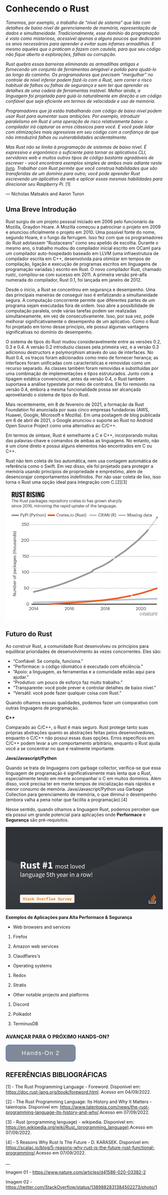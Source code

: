 # **Conhecendo o Rust**

*Tomemos, por exemplo, o trabalho de “nível de sistema” que lida com detalhes de baixo nível de gerenciamento de memória, representação de dados e simultaneidade. Tradicionalmente, esse domínio da programação é visto como misterioso, acessível apenas a alguns poucos que dedicaram os anos necessários para aprender a evitar suas infames armadilhas. E mesmo aqueles que o praticam o fazem com cautela, para que seu código não fique aberto a explorações, falhas ou corrupção.*

*Rust quebra essas barreiras eliminando as armadilhas antigas e fornecendo um conjunto de ferramentas amigável e polido para ajudá-lo ao longo do caminho. Os programadores que precisam “mergulhar” no controle de nível inferior podem fazê-lo com o Rust, sem correr o risco habitual de falhas ou falhas de segurança e sem ter que aprender os detalhes de uma cadeia de ferramentas instável. Melhor ainda, a linguagem foi projetada para guiá-lo naturalmente em direção a um código confiável que seja eficiente em termos de velocidade e uso de memória.*

*Programadores que já estão trabalhando com código de baixo nível podem usar Rust para aumentar suas ambições. Por exemplo, introduzir paralelismo em Rust é uma operação de risco relativamente baixo: o compilador irá capturar os erros clássicos para você. E você pode lidar com otimizações mais agressivas em seu código com a confiança de que não introduzirá falhas ou vulnerabilidades acidentalmente.*

*Mas Rust não se limita à programação de sistemas de baixo nível. É expressivo e ergonômico o suficiente para tornar os aplicativos CLI, servidores web e muitos outros tipos de código bastante agradáveis ​​de escrever - você encontrará exemplos simples de ambos mais adiante neste [livro](https://doc.rust-lang.org/book/foreword.html). Trabalhar com Rust permite que você construa habilidades que são transferidas de um domínio para outro; você pode aprender Rust escrevendo um aplicativo da web e aplicar essas mesmas habilidades para direcionar seu Raspberry Pi.* [1]

— Nicholas Matsakis and Aaron Turon

## Uma Breve Introdução

Rust surgiu de um projeto pessoal iniciado em 2006 pelo funcionário da Mozilla, Graydon Hoare. A Mozilla começou a patrocinar o projeto em 2009 e anunciou oficialmente o projeto em 2010. Uma possível fonte do nome, segundo Hoare, é o fungo da ferrugem. Isso fez com que os programadores do Rust adotassem “Rustaceans” como seu apelido de escolha. Durante o mesmo ano, o trabalho mudou do compilador inicial escrito em OCaml para um compilador auto-hospedado baseado em LLVM (uma infraestrutura de compilador escrita em C++, desenvolvida para otimizar em tempos de compilação, ligação e execução de programas escritos em linguagens de programação variadas.) escrito em Rust. O novo compilador Rust, chamado rustc, compilou-se com sucesso em 2011. A primeira versão pré-alfa numerada do compilador, Rust 0.1, foi lançada em janeiro de 2012.

Desde o início, a Rust se concentrou em segurança e desempenho. Uma das principais maneiras de conseguir isso é enfatizando a simultaneidade segura. A computação concorrente permite que diferentes partes de um programa sejam executadas fora de ordem. Isso abre a possibilidade de computação paralela, onde várias tarefas podem ser realizadas simultaneamente, em vez de consecutivamente. Isso, por sua vez, pode melhorar significativamente o desempenho de um aplicativo. Como o Rust foi projetado em torno desse princípio, ele possui algumas vantagens significativas no domínio do desempenho.

O sistema de tipos do Rust mudou consideravelmente entre as versões 0.2, 0.3 e 0.4. A versão 0.2 introduziu classes pela primeira vez, e a versão 0.3 adicionou destructors e polymorphism através do uso de interfaces. No Rust 0.4, os traços foram adicionados como meio de fornecer herança; as interfaces foram unificadas com características e removidas como um recurso separado. As classes também foram removidas e substituídas por uma combinação de implementações e tipos estruturados. Junto com a tipagem estática convencional, antes da versão 0.4, o Rust também suportava a análise typestate por meio de contratos. Ele foi removido na versão 0.4, embora a mesma funcionalidade possa ser alcançada aproveitando o sistema de tipos do Rust.

Mais recentemente, em 8 de fevereiro de 2021, a formação da Rust Foundation foi anunciada por suas cinco empresas fundadoras (AWS, Huawei, Google, Microsoft e Mozilla). Em uma postagem de blog publicada em 6 de abril de 2021, o Google anunciou o suporte ao Rust no Android Open Source Project como uma alternativa ao C/C++.

Em termos de sintaxe, Rust é semelhante a C e C++, incorporando muitas das palavras-chave e comandos de ambas as linguagens. No entanto, não é um clone direto e possui alguns elementos não encontrados em C ou C++.

Rust não tem coleta de lixo automática, nem usa contagem automática de referência como o Swift. Em vez disso, ele foi projetado para proteger a memória usando princípios de propriedade e empréstimo, além de desencorajar comportamentos indefinidos. Por não usar coleta de lixo, isso torna o Rust uma opção ideal para integração com C.[2][3]

![](/Imagens/HD01/CrescimentoRust.png)

## Futuro do Rust

Ao construir Rust, a comunidade Rust desenvolveu os princípios para equilibrar prioridades de desenvolvimento às vezes concorrentes. Eles são:

- “Confiável: Se compila, funciona.”
- “Performace: o código idiomático é executado com eficiência.”
- “Apoio: a linguagem, as ferramentas e a comunidade estão aqui para ajudar.”
- “Produtivo: um pouco de esforço faz muito trabalho.”
- “Transparente: você pode prever e controlar detalhes de baixo nível.”
- “Versátil: você pode fazer qualquer coisa com Rust.”

Quando olhamos esssas qualidades, podemos fazer um comparativo com outras linguagens de programação.

**C++**

Comparado ao C/C++, o Rust é mais seguro. Rust protege tanto suas próprias abstrações quanto as abstrações feitas pelos desenvolvedores, enquanto o C/C++ não possui essas duas opções. Erros específicos em C/C++ podem levar a um comportamento arbitrário, enquanto o Rust ajuda você a se concentrar no que é realmente importante.

**Java/Javascript/Python**

Quando se trata de linguagens com garbage collector, verifica-se que essa linguagem de programação é significativamente mais lenta que o Rust, especialmente tendo em mente acompanhar o C em muitos domínios. Além disso, você precisa ter em mente tempos de inicialização mais rápidos e menor consumo de memória. Java/Javascript/Python usa Garbage Collection para gerenciamento de memória, o que diminui o desempenho (embora valha a pena notar que facilita a programação).[4]

Nesse sentido, quando olhamos a linguagem Rust, podemos perceber que ela possui um grande potencial para aplicações onde **Performace** e **Segurança** são pré-requisitos. 

![](/Imagens/HD01/Loved.png)

**Exemplos de Aplicações para Alta Performace & Segurança**

- Web browsers and services

1. Firefox

2. Amazon web services

3. Claudflares's

- Operating systems

1. Redox

2. Stratis

- Other notable projects and platforms

1. Discord 

2. Polkadot

3. TerminusDB

### AVANÇAR PARA O PRÓXIMO HANDS-ON?

<!DOCTYPE html>
<html>
<head>
	<title>HTML Button Generator</title>
	<style>
		button {
			color: #ffffff;
			background-color: #818998;
			font-size: 19px;
			border: 1px solid #2d63c8;
			border-radius: 10px;
			padding: 15px 50px;
			letter-spacing: 2px;
			cursor: pointer
		}
		button:hover {
			color: #2d63c8;
			background-color: #ffffff;
		}
	</style>
</head>
<body>
	<button type="button" name="myButton">Hands-On 2</button>
</body>
</html>


## **REFERÊNCIAS BIBLIOGRÁFICAS**

[1] - The Rust Programming Language - Foreword. Disponível em: <https://doc.rust-lang.org/book/foreword.html>. Acesso em 04/09/2022.

[2] - The Rust Programming Language: Its History and Why It Matters - talentopia. Disponível em: <https://www.talentopia.com/news/the-rust-programming-language-its-history-and-why/>.Acesso em 07/09/2022.

[3] - Rust (programming language) - wikipedia. Disponível em: <https://en.wikipedia.org/wiki/Rust_(programming_language)>.Acesso em 07/09/2022.

[4] - 5 Reasons Why Rust Is The Future - D. KARASEK. Disponível em: <https://scalac.io/blog/5-reasons-why-rust-is-the-future-rust-functional-programming/>.Acesso em 07/09/2022.

__

Imagem 01 - https://www.nature.com/articles/d41586-020-03382-2

Imagem 02 - https://twitter.com/StackOverflow/status/1389882831384502273/photo/1